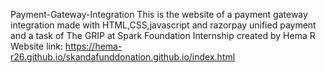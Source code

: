 Payment-Gateway-Integration
This is the website of a payment gateway integration made with HTML,CSS,javascript and razorpay unified payment and a task of The GRIP at Spark Foundation Internship created by Hema R
Website link: https://hema-r26.github.io/skandafunddonation.github.io/index.html
